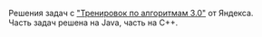 Решения задач с ["Тренировок по алгоритмам 3.0"](https://yandex.ru/yaintern/algorithm-training) от Яндекса.\
Часть задач решена на Java, часть на С++.
